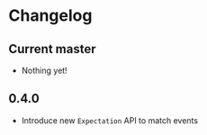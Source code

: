 Changelog
=========

Current master
--------------

- Nothing yet!

0.4.0
-----

- Introduce new `Expectation` API to match events
